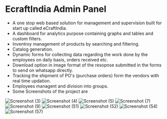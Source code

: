 # EcraftIndia Admin Panel
- A one stop web based solution for management and supervision built for start up called eCraftIndia.
- A dashboard for analytics purpose containing graphs and tables and custom filters.
- Inventroy management of products by searching and filtering.
- Catalog generation.
- Dynamic forms for collecting data regarding the work done by the employees on daily basis, orders received etc.
- Download option in image format of the resopnse submitted in the forms to send on whatsapp directly.
- Tracking the shipment of PO's (purchase orders) form the vendors with real time updation.
- Employees managent and division into groups.
- Some Screenshots of the project are


![Screenshot (3)](https://user-images.githubusercontent.com/83952361/206125952-b945d4c4-5aca-4b96-97db-0b5f0abfa42f.png)
![Screenshot (4)](https://user-images.githubusercontent.com/83952361/206125985-65f9dd24-cb91-4fa0-95ce-cabc98f0c229.png)
![Screenshot (5)](https://user-images.githubusercontent.com/83952361/206126019-f5531226-4102-4390-b711-898148b97be9.png)
![Screenshot (7)](https://user-images.githubusercontent.com/83952361/206126042-91a9b503-29a6-4fdd-81e3-6596843784cc.png)
![Screenshot (9)](https://user-images.githubusercontent.com/83952361/206126066-3ed35713-80ab-4ffa-bdcb-066063157ce8.jpg)
![Screenshot (51)](https://user-images.githubusercontent.com/83952361/206126428-3bb79783-e956-4048-aa39-033b2a3fd941.png)
![Screenshot (52)](https://user-images.githubusercontent.com/83952361/206126450-474c13e2-87f1-475f-a7ea-917aaebcd0b3.png)
![Screenshot (54)](https://user-images.githubusercontent.com/83952361/206126469-97d7793a-740f-4aed-b555-3308e6da5642.png)
![Screenshot (57)](https://user-images.githubusercontent.com/83952361/206126522-0d68743a-e193-4f3e-ac5b-f48594afda20.png)


